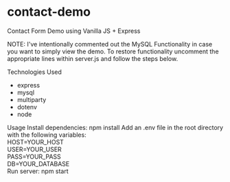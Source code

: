 # contact-demo
Contact Form Demo using Vanilla JS + Express

NOTE: I've intentionally commented out the MySQL Functionality in case you want to simply view the demo. To restore functionality uncomment the appropriate lines within server.js and follow the steps below.

Technologies Used
- express
- mysql
- multiparty
- dotenv
- node


Usage
Install dependencies: npm install
Add an .env file in the root directory with the following variables:  
HOST=YOUR_HOST  
USER=YOUR_USER  
PASS=YOUR_PASS  
DB=YOUR_DATABASE  
Run server: npm start

